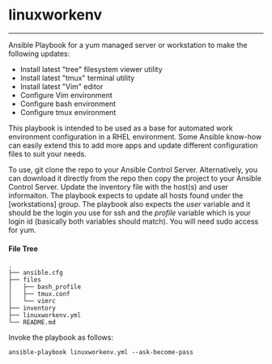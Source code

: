 # linuxworkenv
---
Ansible Playbook for a yum managed server or workstation to make the following updates:
* Install latest "tree" filesystem viewer utility
* Install latest "tmux" terminal utility
* Install latest "Vim" editor
* Configure Vim environment
* Configure bash environment
* Configure tmux environment

This playbook is intended to be used as a base for automated work environment configuration in a RHEL environment.
Some Ansible know-how can easily extend this to add more apps and update different configuration files to suit your needs. 

To use, git clone the repo to your Ansible Control Server.  Alternatively, you can download it directly from the repo then copy the project
to your Ansible Control Server. Update the inventory file with the host(s) and user informaiton. The playbook expects to update all hosts found under
the [workstations] group. The playbook also expects the *user* variable and it should be the login you use for ssh and the *profile* variable which
is your login id (basically both variables should match). You will need sudo access for yum.

#### File Tree
```
.
├── ansible.cfg
├── files
│   ├── bash_profile
│   ├── tmux.conf
│   └── vimrc
├── inventory
├── linuxworkenv.yml
└── README.md
```

Invoke the playbook as follows:
```
ansible-playbook linuxworkenv.yml --ask-become-pass
```
